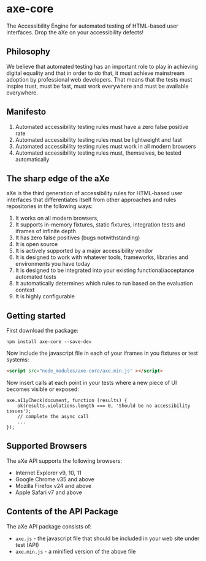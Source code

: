 # axe-core

The Accessibility Engine for automated testing of HTML-based user interfaces. Drop the aXe on your accessibility defects!

## Philosophy

We believe that automated testing has an important role to play in achieving digital equality and that in order to do that, it must achieve mainstream adoption by professional web developers. That means that the tests must inspire trust, must be fast, must work everywhere and must be available everywhere.

## Manifesto

1. Automated accessibility testing rules must have a zero false positive rate
2. Automated accessibility testing rules must be lightweight and fast
3. Automated accessibility testing rules must work in all modern browsers
4. Automated accessibility testing rules must, themselves, be tested automatically

## The sharp edge of the aXe

aXe is the third generation of accessibility rules for HTML-based user interfaces that differentiates itself from other approaches and rules repositories in the following ways:

1. It works on all modern browsers,
2. It supports in-memory fixtures, static fixtures, integration tests and iframes of infinite depth
3. It has zero false positives (bugs notwithstanding)
4. It is open source
5. It is actively supported by a major accessibility vendor
6. It is designed to work with whatever tools, frameworks, libraries and environments you have today
7. It is designed to be integrated into your existing functional/acceptance automated tests
8. It automatically determines which rules to run based on the evaluation context
9. It is highly configurable

## Getting started

First download the package:

```
npm install axe-core --save-dev
```

Now include the javascript file in each of your iframes in you fixtures or test systems:

```html
<script src="node_modules/axe-core/axe.min.js" ></script>
```

Now insert calls at each point in your tests where a new piece of UI becomes visible or exposed:

```
axe.a11yCheck(document, function (results) {
    ok(results.violations.length === 0, 'Should be no accessibility issues');
    // complete the async call
    ...
});
```
## Supported Browsers

The aXe API supports the following browsers:

* Internet Explorer v9, 10, 11
* Google Chrome v35 and above
* Mozilla Firefox v24 and above
* Apple Safari v7 and above


## Contents of the API Package

The aXe API package consists of:

* `axe.js` - the javascript file that should be included in your web site under test (API)
* `axe.min.js` - a minified version of the above file
